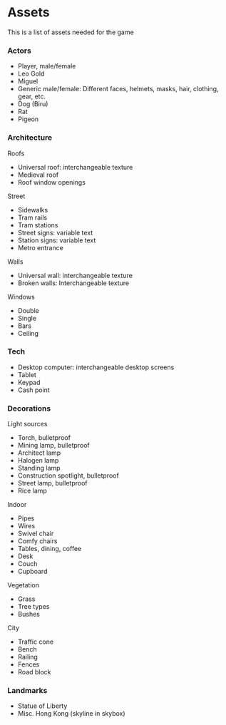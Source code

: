 Assets
=====
This is a list of assets needed for the game

### Actors
- Player, male/female
- Leo Gold
- Miguel
- Generic male/female: Different faces, helmets, masks, hair, clothing, gear, etc.
- Dog (Biru)
- Rat
- Pigeon

### Architecture
Roofs
- Universal roof: interchangeable texture
- Medieval roof
- Roof window openings

Street
- Sidewalks
- Tram rails
- Tram stations
- Street signs: variable text
- Station signs: variable text
- Metro entrance

Walls
- Universal wall: interchangeable texture
- Broken walls: Interchangeable texture

Windows
- Double
- Single
- Bars
- Ceiling

### Tech
- Desktop computer: interchangeable desktop screens
- Tablet
- Keypad
- Cash point

### Decorations
Light sources
- Torch, bulletproof
- Mining lamp, bulletproof
- Architect lamp
- Halogen lamp
- Standing lamp
- Construction spotlight, bulletproof
- Street lamp, bulletproof
- Rice lamp

Indoor
- Pipes
- Wires
- Swivel chair
- Comfy chairs
- Tables, dining, coffee
- Desk
- Couch
- Cupboard

Vegetation
- Grass
- Tree types
- Bushes

City
- Traffic cone
- Bench
- Railing
- Fences
- Road block

### Landmarks
- Statue of Liberty
- Misc. Hong Kong (skyline in skybox)
